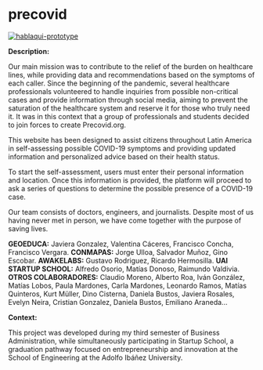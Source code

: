 # precovid
<p>
  <a href="https://noticias.uai.cl/precovid-org-pagina-tiene-como-objetivo-descongestionar-lineas-de-atencion-medica/">
    <img src="https://github-production-user-asset-6210df.s3.amazonaws.com/52969662/281578540-b5bd6790-d36e-4a22-8fd8-034e14aab6e8.png" alt="hablaqui-prototype">
  </a>
</p>

**Description:**

Our main mission was to contribute to the relief of the burden on healthcare lines, while providing data and recommendations based on the symptoms of each caller. Since the beginning of the pandemic, several healthcare professionals volunteered to handle inquiries from possible non-critical cases and provide information through social media, aiming to prevent the saturation of the healthcare system and reserve it for those who truly need it. It was in this context that a group of professionals and students decided to join forces to create Precovid.org.

This website has been designed to assist citizens throughout Latin America in self-assessing possible COVID-19 symptoms and providing updated information and personalized advice based on their health status.

To start the self-assessment, users must enter their personal information and location. Once this information is provided, the platform will proceed to ask a series of questions to determine the possible presence of a COVID-19 case.

Our team consists of doctors, engineers, and journalists. Despite most of us having never met in person, we have come together with the purpose of saving lives.

**GEOEDUCA:** Javiera Gonzalez, Valentina Cáceres, Francisco Concha, Francisco Vergara. **CONMAPAS:** Jorge Ulloa, Salvador Muñoz, Gino Escobar. **AWAKELABS:** Gustavo Rodriguez, Ricardo Hermosilla. **UAI STARTUP SCHOOL:** Alfredo Osorio, Matías Donoso, Raimundo Valdivia. **OTROS COLABORADORES:** Claudio Moreno, Alberto Roa, Iván González, Matías Lobos, Paula Mardones, Carla Mardones, Leonardo Ramos, Matías Quinteros, Kurt Müller, Dino Cisterna, Daniela Bustos, Javiera Rosales, Evelyn Neira, Cristian Gonzalez, Daniela Bustos, Emiliano Araneda...

**Context:**

This project was developed during my third semester of Business Administration, while simultaneously participating in Startup School, a graduation pathway focused on entrepreneurship and innovation at the School of Engineering at the Adolfo Ibáñez University.
